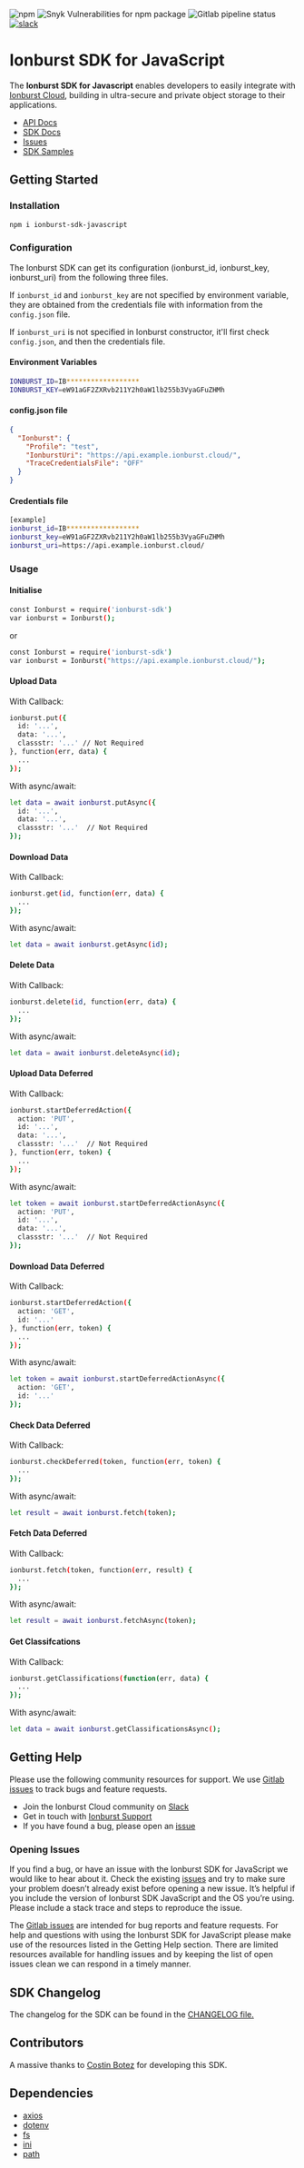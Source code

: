 ![npm](https://img.shields.io/npm/v/ionburst-sdk-javascript?color=fb6a26&style=flat-square)
![Snyk Vulnerabilities for npm package](https://img.shields.io/snyk/vulnerabilities/npm/ionburst-sdk-javascript?color=fb6a26&style=flat-square)
![Gitlab pipeline status](https://img.shields.io/gitlab/pipeline/ionburst/ionburst-sdk-javascript/main?color=fb6a26&style=flat-square)
[![slack](https://img.shields.io/badge/Slack-4A154B?style=flat-square&logo=slack&logoColor=white)](https://join.slack.com/t/ionburst-cloud/shared_invite/zt-panjkslf-Z5DOpU1OOeNPkXgklD~Cpg)

# Ionburst SDK for JavaScript 

The **Ionburst SDK for Javascript** enables developers to easily integrate with [Ionburst Cloud][ionburst-cloud], building in ultra-secure and private object storage to their applications.

* [API Docs][docs-api]
* [SDK Docs][sdk-website]
* [Issues][sdk-issues]
* [SDK Samples](https://ionburst.cloud/docs/sdk/nodejs)

## Getting Started

### Installation

```sh
npm i ionburst-sdk-javascript
```

### Configuration

The Ionburst SDK can get its configuration (ionburst_id, ionburst_key, ionburst_uri) from the following three files.

If `ionburst_id` and `ionburst_key` are not specified by environment variable, they are obtained from the credentials file with information from the `config.json` file.

If `ionburst_uri` is not specified in Ionburst constructor, it'll first check `config.json`, and then the credentials file.

#### Environment Variables

```sh
IONBURST_ID=IB******************
IONBURST_KEY=eW91aGF2ZXRvb211Y2h0aW1lb255b3VyaGFuZHMh
```

#### config.json file

```json
{
  "Ionburst": {
    "Profile": "test",
    "IonburstUri": "https://api.example.ionburst.cloud/",
    "TraceCredentialsFile": "OFF"
  }
}
```

#### Credentials file

```sh
[example]
ionburst_id=IB******************
ionburst_key=eW91aGF2ZXRvb211Y2h0aW1lb255b3VyaGFuZHMh
ionburst_uri=https://api.example.ionburst.cloud/
```

### Usage

#### Initialise

```sh
const Ionburst = require('ionburst-sdk')
var ionburst = Ionburst();
```

or

```sh
const Ionburst = require('ionburst-sdk')
var ionburst = Ionburst("https://api.example.ionburst.cloud/");
```

#### Upload Data

With Callback:

```sh
ionburst.put({
  id: '...',
  data: '...',
  classstr: '...' // Not Required
}, function(err, data) {
  ...
});
```

With async/await:

```sh
let data = await ionburst.putAsync({
  id: '...',
  data: '...',
  classstr: '...'  // Not Required
});
```

#### Download Data

With Callback:

```sh
ionburst.get(id, function(err, data) {
  ...
});
```

With async/await:

```sh
let data = await ionburst.getAsync(id);
```

#### Delete Data

With Callback:

```sh
ionburst.delete(id, function(err, data) {
  ...
});
```

With async/await:

```sh
let data = await ionburst.deleteAsync(id);
```

#### Upload Data Deferred

With Callback:

```sh
ionburst.startDeferredAction({
  action: 'PUT',
  id: '...',
  data: '...',
  classstr: '...'  // Not Required
}, function(err, token) {
  ...
});
```

With async/await:

```sh
let token = await ionburst.startDeferredActionAsync({
  action: 'PUT',
  id: '...',
  data: '...',
  classstr: '...'  // Not Required
});
```

#### Download Data Deferred

With Callback:

```sh
ionburst.startDeferredAction({
  action: 'GET',
  id: '...'
}, function(err, token) {
  ...
});
```

With async/await:

```sh
let token = await ionburst.startDeferredActionAsync({
  action: 'GET',
  id: '...'
});
```

#### Check Data Deferred

With Callback:

```sh
ionburst.checkDeferred(token, function(err, token) {
  ...
});

```

With async/await:

```sh
let result = await ionburst.fetch(token);
```

#### Fetch Data Deferred

With Callback:

```sh
ionburst.fetch(token, function(err, result) {
  ...
});
```

With async/await:

```sh
let result = await ionburst.fetchAsync(token);
```

#### Get Classifcations

With Callback:

```sh
ionburst.getClassifications(function(err, data) {
  ...
});
```

With async/await:

```sh
let data = await ionburst.getClassificationsAsync();
```

## Getting Help

Please use the following community resources for support. We use [Gitlab issues][sdk-issues] to track bugs and feature requests.

* Join the Ionburst Cloud community on [Slack](https://join.slack.com/t/ionburst-cloud/shared_invite/zt-panjkslf-Z5DOpU1OOeNPkXgklD~Cpg)
* Get in touch with [Ionburst Support](https://ionburst.cloud/contact)
* If you have found a bug, please open an [issue][sdk-issues]

### Opening Issues

If you find a bug, or have an issue with the Ionburst SDK for JavaScript we would like to hear about it. Check the existing [issues][sdk-issues] and try to make sure your problem doesn’t already exist before opening a new issue. It’s helpful if you include the version of Ionburst SDK JavaScript and the OS you’re using. Please include a stack trace and steps to reproduce the issue.

The [Gitlab issues][sdk-issues] are intended for bug reports and feature requests. For help and questions with using the Ionburst SDK for JavaScript please make use of the resources listed in the Getting Help section. There are limited resources available for handling issues and by keeping the list of open issues clean we can respond in a timely manner.

## SDK Changelog

The changelog for the SDK can be found in the [CHANGELOG file.](CHANGELOG.md)

## Contributors

A massive thanks to [Costin Botez](https://github.com/costibotez) for developing this SDK.

## Dependencies

* [axios](https://www.npmjs.com/package/axios)
* [dotenv](https://www.npmjs.com/package/dotenv)
* [fs](https://www.npmjs.com/package/fs)
* [ini](https://www.npmjs.com/package/ini)
* [path](https://www.npmjs.com/package/path)

[ionburst]: https://ionburst.io
[ionburst-cloud]: https://ionburst.cloud
[sdk-website]: https://ionburst.cloud/docs/sdk/
[sdk-source]: https://gitlab.com/ionburst/ionburst-sdk-javascript
[sdk-issues]: https://gitlab.com/ionburst/ionburst-sdk-javascript/issues
[sdk-license]: https://gitlab.com/ionburst/ionburst-sdk-javascript/-/blob/main/LICENSE
[docs-api]: https://ionburst.cloud/docs/api/
